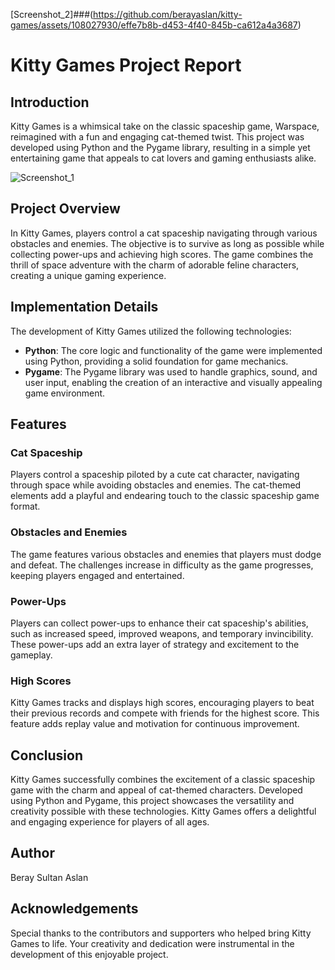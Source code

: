 [Screenshot_2]###(https://github.com/berayaslan/kitty-games/assets/108027930/effe7b8b-d453-4f40-845b-ca612a4a3687)


# Kitty Games Project Report

## Introduction

Kitty Games is a whimsical take on the classic spaceship game, Warspace, reimagined with a fun and engaging cat-themed twist. This project was developed using Python and the Pygame library, resulting in a simple yet entertaining game that appeals to cat lovers and gaming enthusiasts alike.

![Screenshot_1](https://github.com/berayaslan/kitty-games/assets/108027930/74ab0782-d797-4b94-8c80-a07e5f4e73d1)

## Project Overview

In Kitty Games, players control a cat spaceship navigating through various obstacles and enemies. The objective is to survive as long as possible while collecting power-ups and achieving high scores. The game combines the thrill of space adventure with the charm of adorable feline characters, creating a unique gaming experience.

## Implementation Details

The development of Kitty Games utilized the following technologies:

- **Python**: The core logic and functionality of the game were implemented using Python, providing a solid foundation for game mechanics.
- **Pygame**: The Pygame library was used to handle graphics, sound, and user input, enabling the creation of an interactive and visually appealing game environment.

## Features

### Cat Spaceship

Players control a spaceship piloted by a cute cat character, navigating through space while avoiding obstacles and enemies. The cat-themed elements add a playful and endearing touch to the classic spaceship game format.

### Obstacles and Enemies

The game features various obstacles and enemies that players must dodge and defeat. The challenges increase in difficulty as the game progresses, keeping players engaged and entertained.

### Power-Ups

Players can collect power-ups to enhance their cat spaceship's abilities, such as increased speed, improved weapons, and temporary invincibility. These power-ups add an extra layer of strategy and excitement to the gameplay.

### High Scores

Kitty Games tracks and displays high scores, encouraging players to beat their previous records and compete with friends for the highest score. This feature adds replay value and motivation for continuous improvement.

## Conclusion

Kitty Games successfully combines the excitement of a classic spaceship game with the charm and appeal of cat-themed characters. Developed using Python and Pygame, this project showcases the versatility and creativity possible with these technologies. Kitty Games offers a delightful and engaging experience for players of all ages.

## Author

Beray Sultan Aslan

## Acknowledgements

Special thanks to the contributors and supporters who helped bring Kitty Games to life. Your creativity and dedication were instrumental in the development of this enjoyable project.
